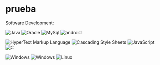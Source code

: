 <p align="center" size="20px">
  <h1>prueba</h1>
  Software Development:
</p>

![Java](https://img.shields.io/badge/-Java-e76f00?style=flat-square&logo=coffeescript&logoColor=white&labelColor=1e1e1e)
![Oracle](https://img.shields.io/badge/-Oracle%20SQL-ea1b23?style=flat-square&logo=oracle&logoColor=white&labelColor=1e1e1e)
![MySql](https://img.shields.io/badge/-MySql%20SQL-0b5394?style=flat-square&logo=mysql&logoColor=white&labelColor=1e1e1e)
![android](https://img.shields.io/badge/-AndroidStudio-8fce00?style=flat-square&logo=android&logoColor=8fce00&labelColor=1e1e1e)



![HyperText Markup Language](https://img.shields.io/badge/-HTML-e65127?style=flat-square&logo=html5&logoColor=e65127&labelColor=1e1e1e)
![Cascading Style Sheets](https://img.shields.io/badge/-CSS-0c73b8?style=flat-square&logo=css3&logoColor=0c73b8&labelColor=1e1e1e)
![JavaScript](https://img.shields.io/badge/-JS-e7a328?style=flat-square&logo=javascript&logoColor=e7a328&labelColor=1e1e1e)
![C](https://img.shields.io/badge/-C-A8B9CC?style=flat-square&logo=C&logoColor=white&labelColor=1e1e1e)


![Windows](https://img.shields.io/badge/-Windows%2010%20LTSC-0078d7?style=flat-square&logo=windows&logoColor=0078d7&labelColor=1e1e1e)
![Windows](https://img.shields.io/badge/-Windows%2011%20Pro-0078d7?style=flat-square&logo=windows%2011&logoColor=0078d7&labelColor=1e1e1e)
![Linux](https://img.shields.io/badge/-Mint%20(Linux)-87CF3E?style=flat-square&logo=Linux%20Mint&logoColor=87CF3E&labelColor=1e1e1e)
